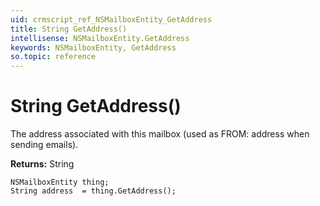 ```yaml
---
uid: crmscript_ref_NSMailboxEntity_GetAddress
title: String GetAddress()
intellisense: NSMailboxEntity.GetAddress
keywords: NSMailboxEntity, GetAddress
so.topic: reference
---
```


# String GetAddress()

The address associated with this mailbox (used as FROM: address when sending emails).

**Returns:** String

```crmscript
NSMailboxEntity thing;
String address  = thing.GetAddress();
```


